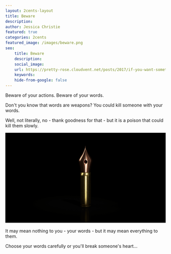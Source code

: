 ```yaml
---
layout: 2cents-layout
title: Beware
description: 
author: Jessica Christie
featured: true
categories: 2cents
featured_image: /images/beware.png
seo:
    title: Beware
    description:
    social_image:
    url: https://pretty-rose.cloudvent.net/posts/2017/if-you-want-something
    keywords:
    hide-from-google: false
---
```

Beware of your actions. Beware of your words.

Don't you know that words are weapons? You could kill someone with your words.

Well, not literally, no - thank goodness for that - but it is a poison that could kill them slowly.

<div>
    <img src="/images/beware.png">
</div>

It may mean nothing to you - your words - but it may mean everything to them.

Choose your words carefully or you'll break someone's heart...

&nbsp;

&nbsp;

&nbsp;
